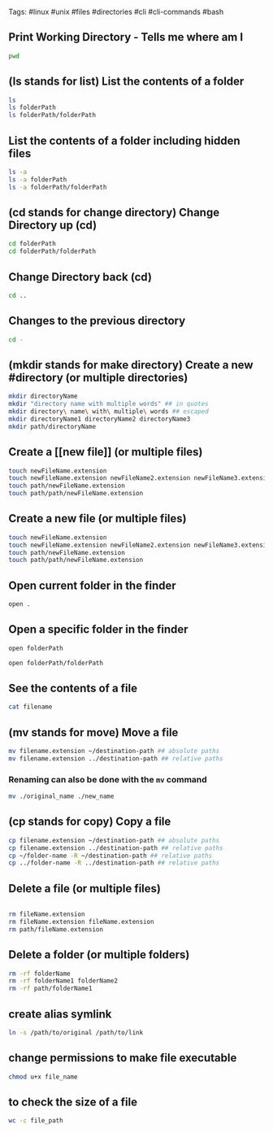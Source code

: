 Tags: #linux #unix #files #directories #cli #cli-commands #bash

## Print Working Directory - Tells me where am I

```bash
pwd
```

## (ls stands for list) List the contents of a folder

```bash
ls
ls folderPath
ls folderPath/folderPath
```

## List the contents of a folder including hidden files

```bash
ls -a
ls -a folderPath
ls -a folderPath/folderPath
```

## (cd stands for change directory) Change Directory up (cd)

```bash
cd folderPath
cd folderPath/folderPath
```

## Change Directory back (cd)

```bash
cd ..
```

## Changes to the previous directory

```bash
cd -
```

## (mkdir stands for make directory) Create a new #directory (or multiple directories)

```bash
mkdir directoryName
mkdir "directory name with multiple words" ## in quotes
mkdir directory\ name\ with\ multiple\ words ## escaped
mkdir directoryName1 directoryName2 directoryName3
mkdir path/directoryName
```

## Create a [[new file]] (or multiple files)

```bash
touch newFileName.extension
touch newFileName.extension newFileName2.extension newFileName3.extension
touch path/newFileName.extension
touch path/path/newFileName.extension
```

## Create a new file (or multiple files)

```bash
touch newFileName.extension
touch newFileName.extension newFileName2.extension newFileName3.extension
touch path/newFileName.extension
touch path/path/newFileName.extension
```

## Open current folder in the finder

```bash
open .
```

## Open a specific folder in the finder

```bash
open folderPath

open folderPath/folderPath
```

## See the contents of a file

```bash
cat filename
```

## (mv stands for move) Move a file

```bash
mv filename.extension ~/destination-path ## absolute paths
mv filename.extension ../destination-path ## relative paths
```

### Renaming can also be done with the `mv` command

```bash
mv ./original_name ./new_name
```

  
## (cp stands for copy) Copy a file

```bash
cp filename.extension ~/destination-path ## absolute paths
cp filename.extension ../destination-path ## relative paths
cp ~/folder-name -R ~/destination-path ## relative paths
cp ../folder-name -R ../destination-path ## relative paths
```

## Delete a file (or multiple files)

```bash

rm fileName.extension
rm fileName.extension fileName.extension
rm path/fileName.extension

```

## Delete a folder (or multiple folders)

```bash
rm -rf folderName
rm -rf folderName1 folderName2
rm -rf path/folderName1
```

## create alias symlink

```bash
ln -s /path/to/original /path/to/link
```

## change permissions to make file executable

```bash
chmod u+x file_name
```

## to check the size of a file

```bash
wc -c file_path
```

